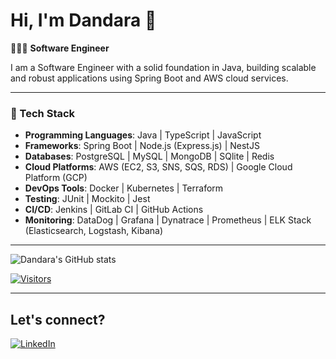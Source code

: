 # Hi, I'm Dandara 👋

👩🏻‍💻 **Software Engineer**

I am a Software Engineer with a solid foundation in Java, building scalable and robust applications using Spring Boot and AWS cloud services.

---

### 🚀 Tech Stack
- **Programming Languages**: Java | TypeScript | JavaScript
- **Frameworks**: Spring Boot | Node.js (Express.js) | NestJS
- **Databases**: PostgreSQL | MySQL | MongoDB | SQlite | Redis 
- **Cloud Platforms**: AWS (EC2, S3, SNS, SQS, RDS) | Google Cloud Platform (GCP)
- **DevOps Tools**: Docker | Kubernetes | Terraform
- **Testing**: JUnit | Mockito | Jest
- **CI/CD**: Jenkins | GitLab CI | GitHub Actions 
- **Monitoring**: DataDog | Grafana | Dynatrace | Prometheus | ELK Stack (Elasticsearch, Logstash, Kibana)

---

![Dandara's GitHub stats](https://github-readme-stats.vercel.app/api?username=DandaraEmiliano&show_icons=true&theme=tokyonight)

[![Visitors](https://hits.seeyoufarm.com/api/count/incr/badge.svg?url=https%3A%2F%2Fgithub.com%2FDandaraEmiliano&count_bg=%2379C83D&title_bg=%23555555&icon=github.svg&icon_color=%23E7E7E7&title=Visitors&edge_flat=false)](https://github.com/DandaraEmiliano)

---

## Let's connect?
[![LinkedIn](https://img.shields.io/badge/-LinkedIn-%230077B5?style=for-the-badge&logo=linkedin&logoColor=white)](https://www.linkedin.com/in/dandara-emiliano/)
